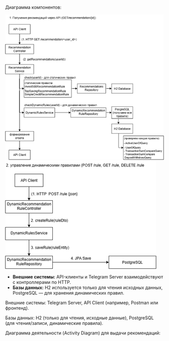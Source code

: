 Диаграмма компонентов:

![Диаграмма компонентов сервиса рекомендаций - получение рекомендаций](./images/architecture-component-diagram-get-recommendations.png)
![Диаграмма компонентов сервиса рекомендаций - управление динамическими правилами](./images/architecture-component-diagram-managing-dynamic-rules.png)

*   **Внешние системы:** API-клиенты и Telegram Server взаимодействуют с контроллерами по HTTP.
*   **Базы данных:** H2 используется только для чтения исходных данных, PostgreSQL — для хранения динамических правил.

Внешние системы: Telegram Server, API Client (например, Postman или фронтенд).

Базы данных: H2 (только для чтения, исходные данные), PostgreSQL (для чтения/записи, динамические правила).


Диаграмма деятельности (Activity Diagram) для выдачи рекомендаций:
